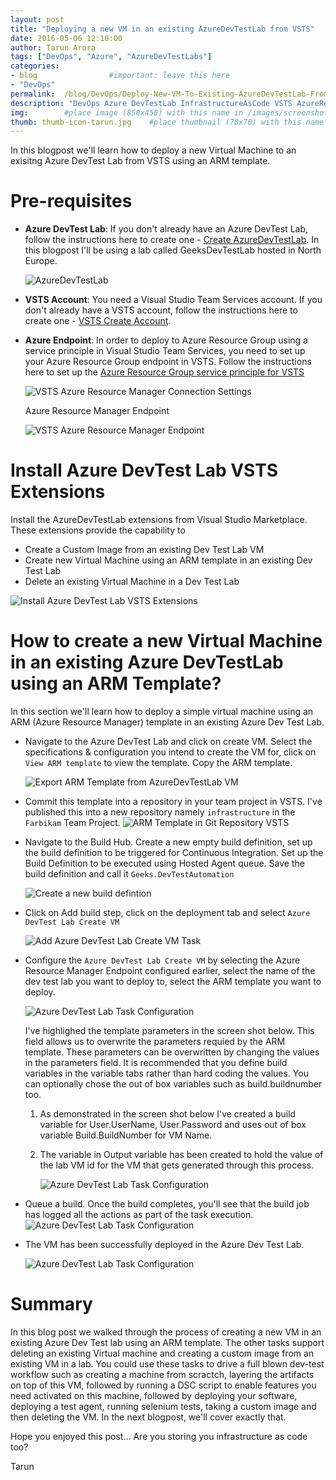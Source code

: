 ```yaml
---
layout: post
title: "Deploying a new VM in an existing AzureDevTestLab from VSTS"
date: 2016-05-06 12:10:00 
author: Tarun Arora 
tags: ["DevOps", "Azure", "AzureDevTestLabs"]
categories:
- blog                #important: leave this here
- "DevOps"
permalink:  /blog/DevOps/Deploy-New-VM-To-Existing-AzureDevTestLab-From-VSTS
description: "DevOps Azure DevTestLab InfrastructureAsCode VSTS AzureResourceManager InfrastructureAutomation TeamBuild"
img:        #place image (850x450) with this name in /images/screenshots
thumb: thumb-icon-tarun.jpg    #place thumbnail (70x70) with this name in /images/screenshots/thumbs/
---
```

In this blogpost we'll learn how to deploy a new Virtual Machine to an exisitng Azure DevTest Lab from VSTS using an ARM template. 
<!--more--> 

# Pre-requisites 
- __Azure DevTest Lab__: If you don't already have an Azure DevTest Lab, follow the instructions here to create one - [Create AzureDevTestLab](https://azure.microsoft.com/en-gb/documentation/articles/devtest-lab-create-lab/). In this blogpost I'll be using a lab called GeeksDevTestLab hosted in North Europe. 

    ![AzureDevTestLab](/images/screenshots/tarun/AzureDTL/AzureDtl_GeeksDevTestLab.png)

- __VSTS Account__: You need a Visual Studio Team Services account. If you don't already have a VSTS account, follow the instructions here to create one - [VSTS Create Account](https://www.visualstudio.com/en-us/products/visual-studio-team-services-vs.aspx). 

- __Azure Endpoint__: In order to deploy to Azure Resource Group using a service principle in Visual Studio Team Services, you need to set up your Azure Resource Group endpoint in VSTS. Follow the instructions here to set up the [Azure Resource Group service principle for VSTS](https://blogs.msdn.microsoft.com/visualstudioalm/2015/10/04/automating-azure-resource-group-deployment-using-a-service-principal-in-visual-studio-online-buildrelease-management/)

   ![VSTS Azure Resource Manager Connection Settings](/images/screenshots/tarun/AzureDTL/AzureDtl_VSTS_AzureResourceManagerConnectionSettings.png)
        
   Azure Resource Manager Endpoint
        
   ![VSTS Azure Resource Manager Endpoint](/images/screenshots/tarun/AzureDTL/AzureDtl_AzureResourceManagerEndpoint.png)

# Install Azure DevTest Lab VSTS Extensions
Install the AzureDevTestLab extensions from Visual Studio Marketplace. These extensions provide the capability to 

- Create a Custom Image from an existing Dev Test Lab VM
- Create new Virtual Machine using an ARM template in an existing Dev Test Lab
- Delete an existing Virtual Machine in a Dev Test Lab

![Install Azure DevTest Lab VSTS Extensions](/images/screenshots/tarun/AzureDTL/AzureDtl_VSTSMarketplace_Tasks.png)

# How to create a new Virtual Machine in an existing Azure DevTestLab using an ARM Template?
In this section we'll learn how to deploy a simple virtual machine using an ARM (Azure Resource Manager) template in an existing Azure Dev Test Lab. 

- Navigate to the Azure DevTest Lab and click on create VM. Select the specifications & configuration you intend to create the VM for, click on `View ARM template` to view the template. Copy the ARM template. 

   ![Export ARM Template from AzureDevTestLab VM](/images/screenshots/tarun/AzureDTL/ExportArmTemplateFromDevVmInDevTestLab.png)
  
- Commit this template into a repository in your team project in VSTS. I've published this into a new repository namely `infrastructure` in the `Farbikam` Team Project. 
![ARM Template in Git Repository VSTS](/images/screenshots/tarun/AzureDTL/AzureDtl_SimpleWindowsTemplateInGitRepo.png)

- Navigate to the Build Hub. Create a new empty build definition, set up the build definition to be triggered for Continuous Integration. Set up the Build Definition to be executed using Hosted Agent queue. Save the build definition and call it `Geeks.DevTestAutomation`
 
  ![Create a new build defintion](/images/screenshots/tarun/AzureDTL/AzureDtl_VSTSBuildDef_DevTestAutomation.png)

- Click on Add build step, click on the deployment tab and select `Azure DevTest Lab Create VM`

  ![Add Azure DevTest Lab Create VM Task](/images/screenshots/tarun/AzureDTL/AzureDtl_VSTS_AzureDevTestLabCreateVMTask.png)

- Configure the `Azure DevTest Lab Create VM` by selecting the Azure Resource Manager Endpoint configured earlier, select the name of the dev test lab you want to deploy to, select the ARM template you want to deploy. 
 
  ![Azure DevTest Lab Task Configuration](/images/screenshots/tarun/AzureDTL/AzureDtl_VSTSMarketplace_TaskConfiguration.png) 

  I've highlighed the template parameters in the screen shot below. This field allows us to overwrite the parameters requied by the ARM template. These parameters can be overwritten by changing the values in the parameters field. It is recommended that you define build variables in the variable tabs rather than hard coding the values. You can optionally chose the out of box variables such as build.buildnumber too. 
   
   1. As demonstrated in the screen shot below I've created a build variable for User.UserName, User.Password and uses out of box variable Build.BuildNumber for VM Name. 
   
   2. The variable in Output variable has been created to hold the value of the lab VM id for the VM that gets generated through this process.  
  
      ![Azure DevTest Lab Task Configuration](/images/screenshots/tarun/AzureDTL/AzureCreateVMTemplateParameters.png) 
  
 - Queue a build. Once the build completes, you'll see that the build job has logged all the actions as part of the task execution.   
  ![Azure DevTest Lab Task Configuration](/images/screenshots/tarun/AzureDTL/DeployAzureVMInDevTestLabLog.png)
  
- The VM has been successfully deployed in the Azure Dev Test Lab. 
 
   ![Azure DevTest Lab Task Configuration](/images/screenshots/tarun/AzureDTL/AzureDtl_VSTS_VMSuccessfullyDeployed.png)

# Summary
 
 In this blog post we walked through the process of creating a new VM in an existing Azure Dev Test lab using an ARM template. The other tasks support deleting an existing Virtual machine and creating a custom image from an existing VM in a lab. You could use these tasks to drive a full blown dev-test workflow such as creating a machine from scractch, layering the artifacts on top of this VM, followed by running a DSC script to enable features you need activated on this machine, followed by deploying your software, deploying a test agent, running selenium tests, taking a custom image and then deleting the VM. In the next blogpost, we'll cover exactly that. 
 
 Hope you enjoyed this post... Are you storing you infrastructure as code too? 
 
 Tarun 
 
 